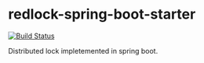 redlock-spring-boot-starter
===========================

[![Build Status](https://travis-ci.com/hatakawas/redlock-spring-boot-starter.svg?branch=master)](https://travis-ci.com/hatakawas/redlock-spring-boot-starter)


Distributed lock impletemented in spring boot.
